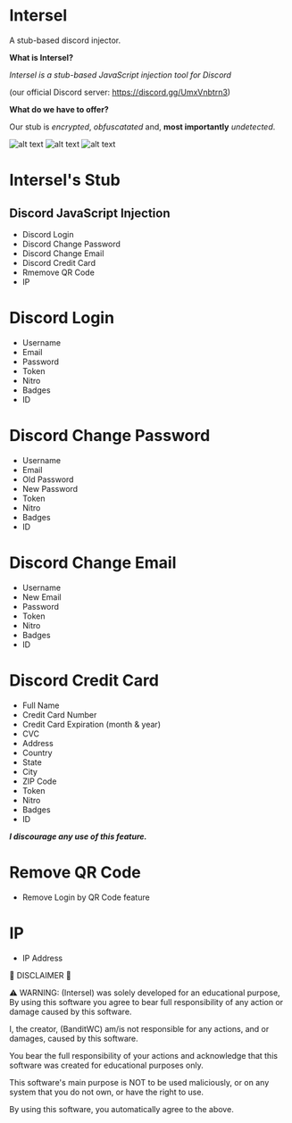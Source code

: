 # Intersel
A stub-based discord injector.

**What is Intersel?**

*Intersel is a  stub-based JavaScript injection tool for Discord*

(our official Discord server: https://discord.gg/UmxVnbtrn3)

**What do we have to offer?**

Our stub is *encrypted*, *obfuscatated* and, **most importantly** *undetected*.

![alt text](https://media.discordapp.net/attachments/888569081043755080/891435776892620820/unknown.png)
![alt text](https://media.discordapp.net/attachments/888569081043755080/891435863530160148/unknown.png)
![alt text](https://media.discordapp.net/attachments/888569081043755080/891438084267319296/unknown.png)

# Intersel's Stub

## Discord JavaScript Injection
* Discord Login
* Discord Change Password
* Discord Change Email
* Discord Credit Card
* Rmemove QR Code
* IP

# Discord Login
* Username
* Email
* Password
* Token
* Nitro
* Badges
* ID

# Discord Change Password
* Username
* Email
* Old Password
* New Password
* Token
* Nitro
* Badges
* ID

# Discord Change Email
* Username
* New Email
* Password
* Token
* Nitro
* Badges
* ID

# Discord Credit Card
* Full Name
* Credit Card Number
* Credit Card Expiration (month & year)
* CVC
* Address
* Country
* State
* City
* ZIP Code
* Token
* Nitro
* Badges
* ID

***I discourage any use of this feature.***

# Remove QR Code

* Remove Login by QR Code feature

# IP
* IP Address

🚨 DISCLAIMER 🚨

⚠️ WARNING: (Intersel) was solely developed for an educational purpose, By using this software you agree to bear full responsibility of any action or damage caused by this software.

I, the creator, (BanditWC) am/is not responsible for any actions, and or damages, caused by this software.

You bear the full responsibility of your actions and acknowledge that this software was created for educational purposes only.

This software's main purpose is NOT to be used maliciously, or on any system that you do not own, or have the right to use.

By using this software, you automatically agree to the above.
